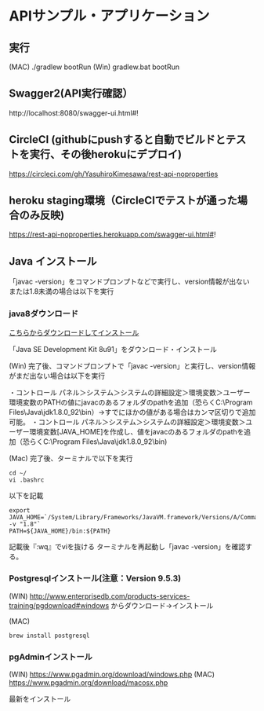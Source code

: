 # APIサンプル・アプリケーション

## 実行
(MAC) 
./gradlew bootRun
(Win) 
gradlew.bat bootRun

## Swagger2(API実行確認）
http://localhost:8080/swagger-ui.html#!

## CircleCI (githubにpushすると自動でビルドとテストを実行、その後herokuにデプロイ)
https://circleci.com/gh/YasuhiroKimesawa/rest-api-noproperties

## heroku staging環境（CircleCIでテストが通った場合のみ反映)
https://rest-api-noproperties.herokuapp.com/swagger-ui.html#!

## Java インストール
「javac -version」をコマンドプロンプトなどで実行し、version情報が出ないまたは1.8未満の場合は以下を実行

### java8ダウンロード

[こちらからダウンロードしてインストール](http://www.oracle.com/technetwork/java/javase/downloads/jdk8-downloads-2133151.html)

「Java SE Development Kit 8u91」をダウンロード・インストール

(Win) 
完了後、コマンドプロンプトで「javac -version」と実行し、version情報がまだ出ない場合は以下を実行

・コントロール パネル＞システム＞システムの詳細設定＞環境変数＞ユーザー環境変数のPATHの値にjavacのあるフォルダのpathを追加（恐らくC:\Program Files\Java\jdk1.8.0_92\bin）→すでにほかの値がある場合はカンマ区切りで追加可能。
・コントロール パネル＞システム＞システムの詳細設定＞環境変数＞ユーザー環境変数[JAVA_HOME]を作成し、値をjavacのあるフォルダのpathを追加（恐らくC:\Program Files\Java\jdk1.8.0_92\bin)

(Mac) 
完了後、ターミナルで以下を実行

```
cd ~/
vi .bashrc
```

以下を記載
```
export JAVA_HOME=`/System/Library/Frameworks/JavaVM.framework/Versions/A/Commands/java_home -v "1.8"`
PATH=${JAVA_HOME}/bin:${PATH}
```
記載後『:wq』でviを抜ける
ターミナルを再起動し「javac -version」を確認する。

### Postgresqlインストール(注意：Version 9.5.3)
 (WIN) 
http://www.enterprisedb.com/products-services-training/pgdownload#windows
からダウンロード→インストール

 (MAC) 
```
brew install postgresql
```

### pgAdminインストール
(WIN) 
https://www.pgadmin.org/download/windows.php
(MAC) 
https://www.pgadmin.org/download/macosx.php

最新をインストール